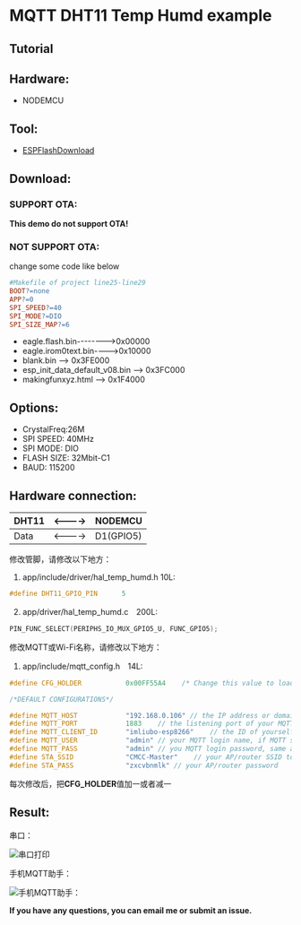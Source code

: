 # MQTT DHT11 Temp Humd example

## Tutorial


## Hardware:
* NODEMCU

## Tool:
* [ESPFlashDownload](https://www.espressif.com/sites/default/files/tools/flash_download_tools_v3.6.4.rar)

## Download:

### SUPPORT OTA:

**This demo do not support OTA!**

### NOT SUPPORT OTA:

change some code like below
```makefile
#Makefile of project line25-line29
BOOT?=none
APP?=0
SPI_SPEED?=40
SPI_MODE?=DIO
SPI_SIZE_MAP?=6
```

* eagle.flash.bin-------->0x00000
* eagle.irom0text.bin---->0x10000
* blank.bin --> 0x3FE000
* esp_init_data_default_v08.bin --> 0x3FC000
* makingfunxyz.html --> 0x1F4000

## Options:
* CrystalFreq:26M
* SPI SPEED: 40MHz
* SPI MODE: DIO
* FLASH SIZE: 32Mbit-C1
* BAUD: 115200

## Hardware connection:

DHT11|<---->|NODEMCU
-|-|-
Data|<---->| D1(GPIO5)

修改管脚，请修改以下地方：
1. app/include/driver/hal_temp_humd.h 10L: 
```C
#define DHT11_GPIO_PIN      5
```
2. app/driver/hal_temp_humd.c　200L:
```C
PIN_FUNC_SELECT(PERIPHS_IO_MUX_GPIO5_U, FUNC_GPIO5);
```

修改MQTT或Wi-Fi名称，请修改以下地方：
1. app/include/mqtt_config.h　14L:
```C
#define CFG_HOLDER           0x00FF55A4    /* Change this value to load default configurations */

/*DEFAULT CONFIGURATIONS*/

#define MQTT_HOST            "192.168.0.106" // the IP address or domain name of your MQTT server or MQTT broker ,such as "mqtt.yourdomain.com"
#define MQTT_PORT            1883    // the listening port of your MQTT server or MQTT broker
#define MQTT_CLIENT_ID       "imliubo-esp8266"    // the ID of yourself, any string is OK,client would use this ID register itself to MQTT server
#define MQTT_USER            "admin" // your MQTT login name, if MQTT server allow anonymous login,any string is OK, otherwise, please input valid login name which you had registered
#define MQTT_PASS            "admin" // you MQTT login password, same as above
#define STA_SSID 			 "CMCC-Master"    // your AP/router SSID to config your device networking
#define STA_PASS 			 "zxcvbnmlk" // your AP/router password
```
每次修改后，把**CFG_HOLDER**值加一或者减一

## Result:

串口：

![串口打印](https://makingfun.oss-cn-qingdao.aliyuncs.com/zhihu-IAMLIUBO/terminal.png)

手机MQTT助手：

![手机MQTT助手：](https://makingfun.oss-cn-qingdao.aliyuncs.com/zhihu-IAMLIUBO/mqtt_assistant.png)

**If you have any questions, you can email me or submit an issue.**

